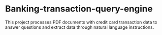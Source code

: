 # Banking-transaction-query-engine
This project processes PDF documents with credit card transaction data to answer questions and extract data through natural language instructions.
